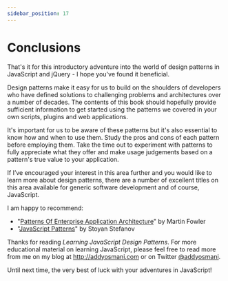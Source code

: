 ```yaml
---
sidebar_position: 17
---
```


# Conclusions

That's it for this introductory adventure into the world of design patterns in JavaScript and jQuery - I hope you've found it beneficial.

Design patterns make it easy for us to build on the shoulders of developers who have defined solutions to challenging problems and architectures over a number of decades. The contents of this book should hopefully provide sufficient information to get started using the patterns we covered in your own scripts, plugins and web applications.

It's important for us to be aware of these patterns but it's also essential to know how and when to use them. Study the pros and cons of each pattern before employing them. Take the time out to experiment with patterns to fully appreciate what they offer and make usage judgements based on a pattern's true value to your application.

If I’ve encouraged your interest in this area further and you would like to learn more about design patterns, there are a number of excellent titles on this area available for generic software development and of course, JavaScript.

I am happy to recommend:

- "[Patterns Of Enterprise Application Architecture](https://www.amazon.com/Patterns-Enterprise-Application-Architecture-Martin/dp/0321127420)" by Martin Fowler
- "[JavaScript Patterns](https://www.amazon.com/JavaScript-Patterns-Stoyan-Stefanov/dp/0596806752/ref=sr_1_1?ie=UTF8&s=books&qid=1289759956&sr=1-1)" by Stoyan Stefanov

Thanks for reading _Learning JavaScript Design Patterns_. For more educational material on learning JavaScript, please feel free to read more from me on my blog at http://addyosmani.com or on Twitter [@addyosmani](https://twitter.com/addyosmani).

Until next time, the very best of luck with your adventures in JavaScript!
